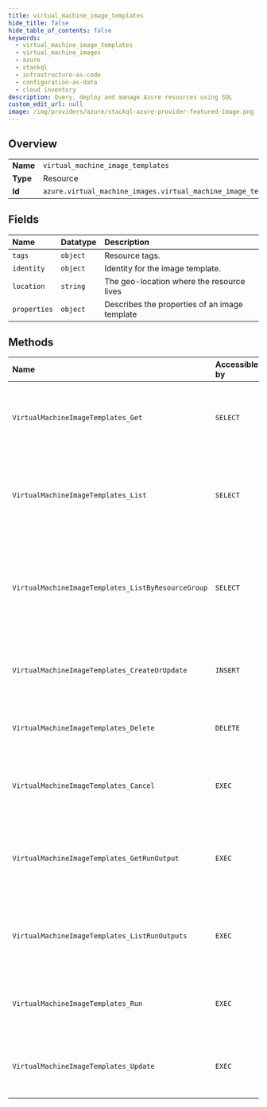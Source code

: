```yaml
---
title: virtual_machine_image_templates
hide_title: false
hide_table_of_contents: false
keywords:
  - virtual_machine_image_templates
  - virtual_machine_images
  - azure    
  - stackql
  - infrastructure-as-code
  - configuration-as-data
  - cloud inventory
description: Query, deploy and manage Azure resources using SQL
custom_edit_url: null
image: /img/providers/azure/stackql-azure-provider-featured-image.png
---
```

  
    

## Overview
<table><tbody>
<tr><td><b>Name</b></td><td><code>virtual_machine_image_templates</code></td></tr>
<tr><td><b>Type</b></td><td>Resource</td></tr>
<tr><td><b>Id</b></td><td><code>azure.virtual_machine_images.virtual_machine_image_templates</code></td></tr>
</tbody></table>

## Fields
| Name | Datatype | Description |
|:-----|:---------|:------------|
| `tags` | `object` | Resource tags. |
| `identity` | `object` | Identity for the image template. |
| `location` | `string` | The geo-location where the resource lives |
| `properties` | `object` | Describes the properties of an image template |
## Methods
| Name | Accessible by | Required Params | Description |
|:-----|:--------------|:----------------|:------------|
| `VirtualMachineImageTemplates_Get` | `SELECT` | `imageTemplateName, resourceGroupName, subscriptionId` | Get information about a virtual machine image template |
| `VirtualMachineImageTemplates_List` | `SELECT` | `subscriptionId` | Gets information about the VM image templates associated with the subscription. |
| `VirtualMachineImageTemplates_ListByResourceGroup` | `SELECT` | `resourceGroupName, subscriptionId` | Gets information about the VM image templates associated with the specified resource group. |
| `VirtualMachineImageTemplates_CreateOrUpdate` | `INSERT` | `imageTemplateName, resourceGroupName, subscriptionId, data__identity` | Create or update a virtual machine image template |
| `VirtualMachineImageTemplates_Delete` | `DELETE` | `imageTemplateName, resourceGroupName, subscriptionId` | Delete a virtual machine image template |
| `VirtualMachineImageTemplates_Cancel` | `EXEC` | `imageTemplateName, resourceGroupName, subscriptionId` | Cancel the long running image build based on the image template |
| `VirtualMachineImageTemplates_GetRunOutput` | `EXEC` | `imageTemplateName, resourceGroupName, runOutputName, subscriptionId` | Get the specified run output for the specified image template resource |
| `VirtualMachineImageTemplates_ListRunOutputs` | `EXEC` | `imageTemplateName, resourceGroupName, subscriptionId` | List all run outputs for the specified Image Template resource |
| `VirtualMachineImageTemplates_Run` | `EXEC` | `imageTemplateName, resourceGroupName, subscriptionId` | Create artifacts from a existing image template |
| `VirtualMachineImageTemplates_Update` | `EXEC` | `imageTemplateName, resourceGroupName, subscriptionId` | Update the tags for this Virtual Machine Image Template |
